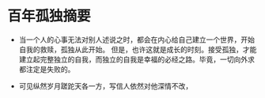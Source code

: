 # 百年孤独摘要


- 当一个人的心事无法对别人述说之时，都会在内心给自己建立一个世界，开始自我的救赎，孤独从此开始。
但是，也许这就是成长的时刻。接受孤独，才能建立起完整独立的自我，而独立的自我是幸福的必经之路。毕竟，一切向外求都注定是失败的。

- 可见纵然岁月蹉跎天各一方，写信人依然对他深情不改，
